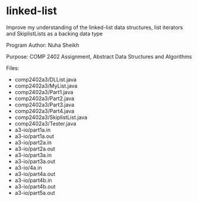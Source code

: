 # linked-list

Improve my understanding of the linked-list data structures, list iterators and SkiplistLists as a backing data type

Program Author: Nuha Sheikh

Purpose: COMP 2402 Assignment, Abstract Data Structures and Algorithms 

Files: 
- comp2402a3/DLList.java
- comp2402a3/MyList.java
- comp2402a3/Part1.java
- comp2402a3/Part2.java
- comp2402a3/Part3.java
- comp2402a3/Part4.java
- comp2402a3/SkiplistList.java
- comp2402a3/Tester.java
- a3-io/part1a.in
- a3-io/part1a.out
- a3-io/part2a.in
- a3-io/part2a.out
- a3-io/part3a.in
- a3-io/part3a.out
- a3-io/4a.in
- a3-io/part4a.out
- a3-io/part4b.in
- a3-io/part4b.out
- a3-io/part5a.out
